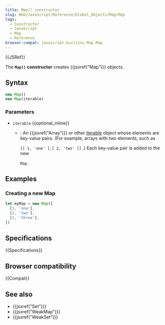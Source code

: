 ```yaml
---
title: Map() constructor
slug: Web/JavaScript/Reference/Global_Objects/Map/Map
tags:
  - Constructor
  - JavaScript
  - Map
  - Reference
browser-compat: javascript.builtins.Map.Map
---
```

{{JSRef}}

The **`Map()` constructor** creates {{jsxref("Map")}} objects.

## Syntax

```js
new Map()
new Map(iterable)
```

### Parameters

- `iterable` {{optional_inline}}

  - : An {{jsxref("Array")}} or other
    [iterable](/en-US/docs/Web/JavaScript/Reference/Iteration_protocols) object
    whose elements are key-value pairs. (For example, arrays with two elements,
    such as

    `[[ 1, 'one' ],[ 2, 'two' ]]` .) Each key-value pair is added to the new

    `Map` .

## Examples

### Creating a new Map

```js
let myMap = new Map([
  [1, 'one'],
  [2, 'two'],
  [3, 'three'],
])
```

## Specifications

{{Specifications}}

## Browser compatibility

{{Compat}}

## See also

- {{jsxref("Set")}}
- {{jsxref("WeakMap")}}
- {{jsxref("WeakSet")}}
